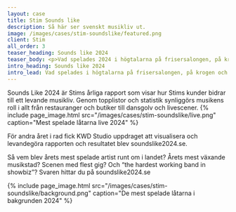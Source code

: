 ```yaml
---
layout: case
title: Stim Sounds like
description: Så här ser svenskt musikliv ut.
image: /images/cases/stim-soundslike/featured.png
client: Stim
all_order: 3
teaser_heading: Sounds like 2024
teaser_body: <p>Vad spelades 2024 i högtalarna på frisersalongen, på krogen och på gymmet?</p>
intro_heading: Sounds like 2024
intro_lead: Vad spelades i högtalarna på frisersalongen, på krogen och på gymmet under 2024? 
---
```


Sounds Like 2024 är Stims årliga rapport som visar hur Stims kunder bidrar till ett levande musikliv. Genom topplistor och statistik synliggörs musikens roll i allt från restauranger och butiker till dansgolv och livescener. 
{%
  include page_image.html
  src="/images/cases/stim-soundslike/live.png"
  caption="Mest spelade låtarna live 2024"
%}

För andra året i rad fick KWD Studio uppdraget att visualisera och levandegöra rapporten och resultatet blev soundslike2024.se.

Så vem blev årets mest spelade artist runt om i landet? Årets mest växande musikstad? Scenen med flest gig? Och “the hardest working band in showbiz”? Svaren hittar du på soundslike2024.se 

{%
  include page_image.html
  src="/images/cases/stim-soundslike/background.png"
  caption="De mest spelade låtarna i bakgrunden 2024"
%}



